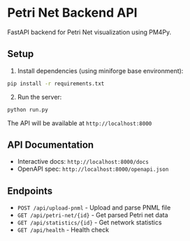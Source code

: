 # Petri Net Backend API

FastAPI backend for Petri Net visualization using PM4Py.

## Setup

1. Install dependencies (using miniforge base environment):

```bash
pip install -r requirements.txt
```

2. Run the server:

```bash
python run.py
```

The API will be available at `http://localhost:8000`

## API Documentation

- Interactive docs: `http://localhost:8000/docs`
- OpenAPI spec: `http://localhost:8000/openapi.json`

## Endpoints

- `POST /api/upload-pnml` - Upload and parse PNML file
- `GET /api/petri-net/{id}` - Get parsed Petri net data
- `GET /api/statistics/{id}` - Get network statistics
- `GET /api/health` - Health check
